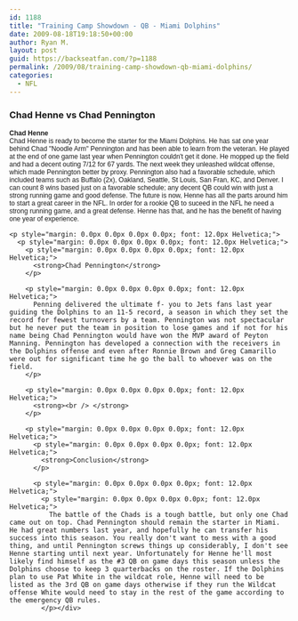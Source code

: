 ```yaml
---
id: 1188
title: "Training Camp Showdown - QB - Miami Dolphins"
date: 2009-08-18T19:18:50+00:00
author: Ryan M.
layout: post
guid: https://backseatfan.com/?p=1188
permalink: /2009/08/training-camp-showdown-qb-miami-dolphins/
categories:
  - NFL
---
```


<div class="entry">
  <h3>
    Chad Henne vs Chad Pennington
  </h3>

  <p style="margin: 0.0px 0.0px 0.0px 0.0px; font: 12.0px Helvetica;">
    <strong>Chad Henne</strong>
  </p>

  <p style="margin: 0.0px 0.0px 0.0px 0.0px; font: 12.0px Helvetica;">
    <p style="margin: 0.0px 0.0px 0.0px 0.0px; font: 12.0px Helvetica;">
      Chad Henne is ready to become the starter for the Miami Dolphins. He has sat one year behind Chad "Noodle Arm" Pennington and has been able to learn from the veteran. He played at the end of one game last year when Pennington couldn't get it done.  He mopped up the field and had a decent outing 7/12 for 67 yards. The next week they unleashed wildcat offense, which made Pennington better by proxy. Pennington also had a favorable schedule, which included teams such as Buffalo (2x), Oakland, Seattle, St Louis, San Fran, KC, and Denver. I can count 8 wins based just on a favorable schedule; any decent QB could win with just a strong running game and good defense. The future is now, Henne has all the parts around him to start a great career in the NFL. In order for a rookie QB to suceed in the NFL he need a strong running game, and a great defense. Henne has that, and he has the benefit of having one year of experience.
    </p>

    <p style="margin: 0.0px 0.0px 0.0px 0.0px; font: 12.0px Helvetica;">
      <p style="margin: 0.0px 0.0px 0.0px 0.0px; font: 12.0px Helvetica;">
        <p style="margin: 0.0px 0.0px 0.0px 0.0px; font: 12.0px Helvetica;">
          <strong>Chad Pennington</strong>
        </p>

        <p style="margin: 0.0px 0.0px 0.0px 0.0px; font: 12.0px Helvetica;">
          Penning delivered the ultimate f- you to Jets fans last year guiding the Dolphins to an 11-5 record, a season in which they set the record for fewest turnovers by a team. Pennington was not spectacular but he never put the team in position to lose games and if not for his name being Chad Pennington would have won the MVP award of Peyton Manning. Pennington has developed a connection with the receivers in the Dolphins offense and even after Ronnie Brown and Greg Camarillo were out for significant time he go the ball to whoever was on the field.
        </p>

        <p style="margin: 0.0px 0.0px 0.0px 0.0px; font: 12.0px Helvetica;">
          <strong><br /> </strong>
        </p>

        <p style="margin: 0.0px 0.0px 0.0px 0.0px; font: 12.0px Helvetica;">
          <p style="margin: 0.0px 0.0px 0.0px 0.0px; font: 12.0px Helvetica;">
            <strong>Conclusion</strong>
          </p>

          <p style="margin: 0.0px 0.0px 0.0px 0.0px; font: 12.0px Helvetica;">
            <p style="margin: 0.0px 0.0px 0.0px 0.0px; font: 12.0px Helvetica;">
              The battle of the Chads is a tough battle, but only one Chad came out on top. Chad Pennington should remain the starter in Miami. He had great numbers last year, and hopefully he can transfer his success into this season. You really don't want to mess with a good thing, and until Pennington screws things up considerably, I don't see Henne starting until next year. Unfortunately for Henne he'll most likely find himself as the #3 QB on game days this season unless the Dolphins choose to keep 3 quarterbacks on the roster. If the Dolphins plan to use Pat White in the wildcat role, Henne will need to be listed as the 3rd QB on game days otherwise if they run the Wildcat offense White would need to stay in the rest of the game according to the emergency QB rules.
            </p></div>

